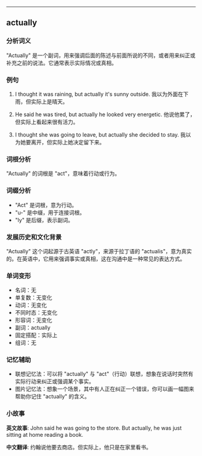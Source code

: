 
---------------
## actually
### 分析词义
"Actually" 是一个副词，用来强调后面的陈述与前面所说的不同，或者用来纠正或补充之前的说法。它通常表示实际情况或真相。

### 例句
1. I thought it was raining, but actually it's sunny outside.
   我以为外面在下雨，但实际上是晴天。
   
2. He said he was tired, but actually he looked very energetic.
   他说他累了，但实际上看起来很有活力。
   
3. I thought she was going to leave, but actually she decided to stay.
   我以为她要离开，但实际上她决定留下来。

### 词根分析
"Actually" 的词根是 "act"，意味着行动或行为。

### 词缀分析
- "Act" 是词根，意为行动。
- "u-" 是中缀，用于连接词根。
- "ly" 是后缀，表示副词。

### 发展历史和文化背景
"Actually" 这个词起源于古英语 "actly"，来源于拉丁语的 "actualis"，意为真实的。在英语中，它用来强调事实或真相，这在沟通中是一种常见的表达方式。

### 单词变形
- 名词：无
- 单复数：无变化
- 动词：无变化
- 不同时态：无变化
- 形容词：无变化
- 副词：actually
- 固定搭配：实际上
- 组词：无

### 记忆辅助
- 联想记忆法：可以将 "actually" 与 "act"（行动）联想，想象在说话时突然有实际行动来纠正或强调某个事实。
- 图片记忆法：想象一个场景，其中有人正在纠正一个错误，你可以画一幅图来帮助你记住 "actually" 的含义。

### 小故事
**英文故事**:
John said he was going to the store. But actually, he was just sitting at home reading a book.

**中文翻译**:
约翰说他要去商店。但实际上，他只是在家里看书。

